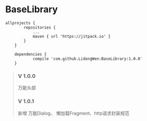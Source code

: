 # BaseLibrary
```
allprojects {
		repositories {
			...
			maven { url 'https://jitpack.io' }
		}
	}
```

```
	dependencies {
	        compile 'com.github.LidongWen:BaseLibrary:1.0.0'
	}
  ```

> ###  V 1.0.0
>  万能头部
> ### V 1.0.1
> 新增 万能Dialog、 懒加载Fragment、http请求封装规范
